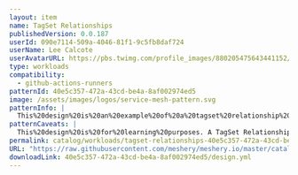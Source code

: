 ```yaml
---
layout: item
name: TagSet Relationships
publishedVersion: 0.0.187
userId: 090e7114-509a-4046-81f1-9c5fb8daf724
userName: Lee Calcote
userAvatarURL: https://pbs.twimg.com/profile_images/880205475643441152/V_vhfnzb_400x400.jpg
type: workloads
compatibility:
  - github-actions-runners
patternId: 40e5c357-472a-43cd-be4a-8af002974ed5
image: /assets/images/logos/service-mesh-pattern.svg
patternInfo: |
  This%20design%20is%20an%20example%20of%20a%20tagset%20relationship%20between%20two%20otherwise%20disparate%20components.
patternCaveats: |
  This%20design%20is%20for%20learning%20purposes. A TagSet Relationship in Meshery refers to the configuration where components are linked based on shared labels. This relationship is essential for identifying and managing groups of Pods, Services, or other resources that share common characteristics. By using matching labels, Kubernetes can efficiently route traffic, apply policies, and manage workloads across components that are part of the same logical grouping.
permalink: catalog/workloads/tagset-relationships-40e5c357-472a-43cd-be4a-8af002974ed5.html
URL: "https://raw.githubusercontent.com/meshery/meshery.io/master/catalog/40e5c357-472a-43cd-be4a-8af002974ed5/0.0.187/design.yml"
downloadLink: 40e5c357-472a-43cd-be4a-8af002974ed5/design.yml
---
```

